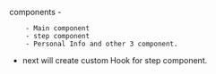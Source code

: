 
components -

        - Main component
        - step component
        - Personal Info and other 3 component.

- next will create custom Hook for step component.